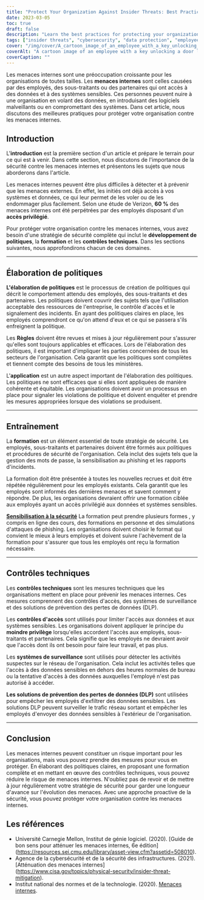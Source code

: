 ```yaml
---
title: "Protect Your Organization Against Insider Threats: Best Practices"
date: 2023-03-05
toc: true
draft: false
description: "Learn the best practices for protecting your organization against insider threats caused by employees, contractors, or partners who have access to sensitive data and systems."
tags: ["insider threats", "cybersecurity", "data protection", "employee training", "technical controls", "access controls", "policy development", "data loss prevention", "incident response", "IT security", "risk management", "privileged access", "security awareness", "cyber attacks", "network security", "information security", "threat detection", "risk assessment", "security policies", "cyber crime"]
cover: "/img/cover/A_cartoon_image_of_an_employee_with_a_key_unlocking_a_door.png"
coverAlt: "A cartoon image of an employee with a key unlocking a door labeled sensitive data while another employee with a magnifying glass looks on suspiciously "
coverCaption: ""
---
```


Les menaces internes sont une préoccupation croissante pour les organisations de toutes tailles. Les **menaces internes** sont celles causées par des employés, des sous-traitants ou des partenaires qui ont accès à des données et à des systèmes sensibles. Ces personnes peuvent nuire à une organisation en volant des données, en introduisant des logiciels malveillants ou en compromettant des systèmes. Dans cet article, nous discutons des meilleures pratiques pour protéger votre organisation contre les menaces internes.  ## Introduction  L'**introduction** est la première section d'un article et prépare le terrain pour ce qui est à venir. Dans cette section, nous discutons de l'importance de la sécurité contre les menaces internes et présentons les sujets que nous aborderons dans l'article.  Les menaces internes peuvent être plus difficiles à détecter et à prévenir que les menaces externes. En effet, les initiés ont déjà accès à vos systèmes et données, ce qui leur permet de les voler ou de les endommager plus facilement. Selon une étude de Verizon, **60 %** des menaces internes ont été perpétrées par des employés disposant d'un **accès privilégié**.  Pour protéger votre organisation contre les menaces internes, vous avez besoin d'une stratégie de sécurité complète qui inclut le **développement de politiques**, la **formation** et les **contrôles techniques**. Dans les sections suivantes, nous approfondirons chacun de ces domaines.  __________  ## Élaboration de politiques  **L'élaboration de politiques** est le processus de création de politiques qui décrit le comportement attendu des employés, des sous-traitants et des partenaires. Les politiques doivent couvrir des sujets tels que l'utilisation acceptable des ressources de l'entreprise, le contrôle d'accès et le signalement des incidents. En ayant des politiques claires en place, les employés comprendront ce qu'on attend d'eux et ce qui se passera s'ils enfreignent la politique.  Les **Règles** doivent être revues et mises à jour régulièrement pour s'assurer qu'elles sont toujours applicables et efficaces. Lors de l'élaboration des politiques, il est important d'impliquer les parties concernées de tous les secteurs de l'organisation. Cela garantit que les politiques sont complètes et tiennent compte des besoins de tous les ministères.  L'**application** est un autre aspect important de l'élaboration des politiques. Les politiques ne sont efficaces que si elles sont appliquées de manière cohérente et équitable. Les organisations doivent avoir un processus en place pour signaler les violations de politique et doivent enquêter et prendre les mesures appropriées lorsque des violations se produisent.  __________  ## Entraînement  La **formation** est un élément essentiel de toute stratégie de sécurité. Les employés, sous-traitants et partenaires doivent être formés aux politiques et procédures de sécurité de l'organisation. Cela inclut des sujets tels que la gestion des mots de passe, la sensibilisation au phishing et les rapports d'incidents.  La formation doit être présentée à toutes les nouvelles recrues et doit être répétée régulièrement pour les employés existants. Cela garantit que les employés sont informés des dernières menaces et savent comment y répondre. De plus, les organisations devraient offrir une formation ciblée aux employés ayant un accès privilégié aux données et systèmes sensibles.  [**Sensibilisation à la sécurité**](https://simeononsecurity.ch/articles/how-to-build-and-manage-an-effective-cybersecurity-awareness-training-program/) La formation peut prendre plusieurs formes , y compris en ligne des cours, des formations en personne et des simulations d'attaques de phishing. Les organisations doivent choisir le format qui convient le mieux à leurs employés et doivent suivre l'achèvement de la formation pour s'assurer que tous les employés ont reçu la formation nécessaire.  __________  ## Contrôles techniques  Les **contrôles techniques** sont les mesures techniques que les organisations mettent en place pour prévenir les menaces internes. Ces mesures comprennent des contrôles d'accès, des systèmes de surveillance et des solutions de prévention des pertes de données (DLP).  Les **contrôles d'accès** sont utilisés pour limiter l'accès aux données et aux systèmes sensibles. Les organisations doivent appliquer le principe du **moindre privilège** lorsqu'elles accordent l'accès aux employés, sous-traitants et partenaires. Cela signifie que les employés ne devraient avoir que l'accès dont ils ont besoin pour faire leur travail, et pas plus.  Les **systèmes de surveillance** sont utilisés pour détecter les activités suspectes sur le réseau de l'organisation. Cela inclut les activités telles que l'accès à des données sensibles en dehors des heures normales de bureau ou la tentative d'accès à des données auxquelles l'employé n'est pas autorisé à accéder.  **Les solutions de prévention des pertes de données (DLP)** sont utilisées pour empêcher les employés d'exfiltrer des données sensibles. Les solutions DLP peuvent surveiller le trafic réseau sortant et empêcher les employés d'envoyer des données sensibles à l'extérieur de l'organisation.  __________  ## Conclusion  Les menaces internes peuvent constituer un risque important pour les organisations, mais vous pouvez prendre des mesures pour vous en protéger. En élaborant des politiques claires, en proposant une formation complète et en mettant en œuvre des contrôles techniques, vous pouvez réduire le risque de menaces internes. N'oubliez pas de revoir et de mettre à jour régulièrement votre stratégie de sécurité pour garder une longueur d'avance sur l'évolution des menaces. Avec une approche proactive de la sécurité, vous pouvez protéger votre organisation contre les menaces internes.  ## Les références  - Université Carnegie Mellon, Institut de génie logiciel. (2020). [Guide de bon sens pour atténuer les menaces internes, 6e édition] (https://resources.sei.cmu.edu/library/asset-view.cfm?assetid=508010). - Agence de la cybersécurité et de la sécurité des infrastructures. (2021). [Atténuation des menaces internes] (https://www.cisa.gov/topics/physical-security/insider-threat-mitigation). - Institut national des normes et de la technologie. (2020). [Menaces internes](https://csrc.nist.gov/glossary/term/insider_threat).